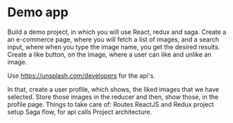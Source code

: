 # Demo app



Build a demo project, in which you will use React, redux and saga.
Create a an e-commerce page, where you will fetch a list of images, and  a search input, where when you type the image name, you get the desired results.
Create a like button, on the image, where a user can like and unlike an image.

Use https://unsplash.com/developers for the api's.

In that, create a user profile, which shows, the liked images that we have selected. Store those images in the reducer and then, show those, in the profile page.
Things to take care of: 
Routes
ReactJS and Redux project setup
Saga flow, for api calls
Project architecture.
